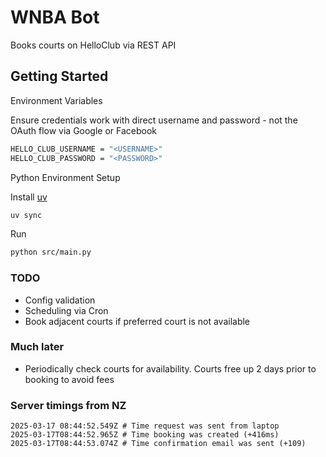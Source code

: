 # WNBA Bot

Books courts on HelloClub via REST API

## Getting Started

Environment Variables

Ensure credentials work with direct username and password - not the OAuth flow via Google or Facebook
```bash
HELLO_CLUB_USERNAME = "<USERNAME>"
HELLO_CLUB_PASSWORD = "<PASSWORD>"
```

Python Environment Setup

Install [uv](https://docs.astral.sh/uv/getting-started/installation/)
```bash
uv sync
```

Run
```bash
python src/main.py
```

### TODO
- Config validation
- Scheduling via Cron
- Book adjacent courts if preferred court is not available

### Much later
- Periodically check courts for availability. Courts free up 2 days prior to booking to avoid fees


### Server timings from NZ

```
2025-03-17 08:44:52.549Z # Time request was sent from laptop
2025-03-17T08:44:52.965Z # Time booking was created (+416ms)
2025-03-17T08:44:53.074Z # Time confirmation email was sent (+109)
```